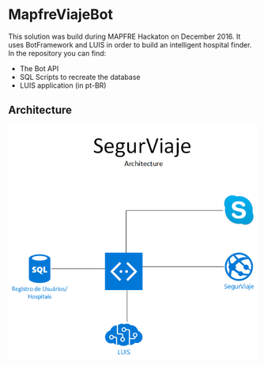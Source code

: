 # MapfreViajeBot

This solution was build during MAPFRE Hackaton on December 2016. It uses BotFramework and LUIS in order to build an intelligent hospital finder. In the repository you can find:
* The Bot API
* SQL Scripts to recreate the database
* LUIS application (in pt-BR)

## Architecture

![Archutecture](/Images/Architecture.png)